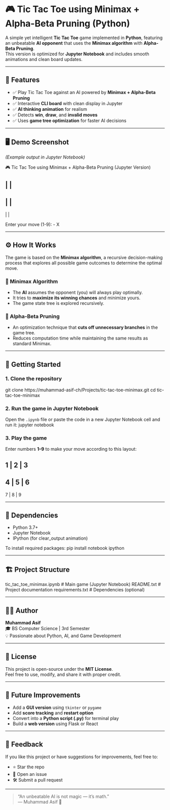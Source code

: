 # 🎮 Tic Tac Toe using Minimax + Alpha-Beta Pruning (Python)

A simple yet intelligent **Tic Tac Toe** game implemented in **Python**, featuring an unbeatable **AI opponent** that uses the **Minimax algorithm** with **Alpha-Beta Pruning**.  
This version is optimized for **Jupyter Notebook** and includes smooth animations and clean board updates.

---

## 🧠 Features

- ✅ Play Tic Tac Toe against an AI powered by **Minimax + Alpha-Beta Pruning**  
- ✅ Interactive **CLI board** with clean display in Jupyter  
- ✅ **AI thinking animation** for realism  
- ✅ Detects **win**, **draw**, and **invalid moves**  
- ✅ Uses **game tree optimization** for faster AI decisions  

---

## 🖥️ Demo Screenshot

*(Example output in Jupyter Notebook)*

🎮 Tic Tac Toe using Minimax + Alpha-Beta Pruning (Jupyter Version)

  |   |  
---------
  |   |  
---------
  |   |  

Enter your move (1-9): - X

---

## ⚙️ How It Works

The game is based on the **Minimax algorithm**, a recursive decision-making process that explores all possible game outcomes to determine the optimal move.

### 🔹 Minimax Algorithm
- The **AI** assumes the opponent (you) will always play optimally.  
- It tries to **maximize its winning chances** and minimize yours.  
- The game state tree is explored recursively.

### 🔹 Alpha-Beta Pruning
- An optimization technique that **cuts off unnecessary branches** in the game tree.  
- Reduces computation time while maintaining the same results as standard Minimax.

---

## 🚀 Getting Started

### 1. Clone the repository
git clone https://muhammad-asif-ch/Projects/tic-tac-toe-minimax.git
cd tic-tac-toe-minimax

### 2. Run the game in Jupyter Notebook
Open the `.ipynb` file or paste the code in a new Jupyter Notebook cell and run it:
jupyter notebook

### 3. Play the game
Enter numbers **1–9** to make your move according to this layout:

1 | 2 | 3
---------
4 | 5 | 6
---------
7 | 8 | 9

---

## 🧩 Dependencies

- Python 3.7+
- Jupyter Notebook
- IPython (for clear_output animation)

To install required packages:
pip install notebook ipython

---

## 🏗️ Project Structure

tic_tac_toe_minimax.ipynb   # Main game (Jupyter Notebook)
README.txt                  # Project documentation
requirements.txt            # Dependencies (optional)

---

## 🧑‍💻 Author

**Muhammad Asif**  
🎓 BS Computer Science | 3rd Semester  
💡 Passionate about Python, AI, and Game Development  

---

## 📜 License

This project is open-source under the **MIT License**.  
Feel free to use, modify, and share it with proper credit.

---

## 🌟 Future Improvements

- Add a **GUI version** using `tkinter` or `pygame`  
- Add **score tracking** and **restart option**  
- Convert into a **Python script (.py)** for terminal play  
- Build a **web version** using Flask or React  

---

## 💬 Feedback

If you like this project or have suggestions for improvements, feel free to:
- ⭐ Star the repo  
- 🐞 Open an issue  
- 🛠️ Submit a pull request

---

> “An unbeatable AI is not magic — it’s math.”  
> — Muhammad Asif 🧠
